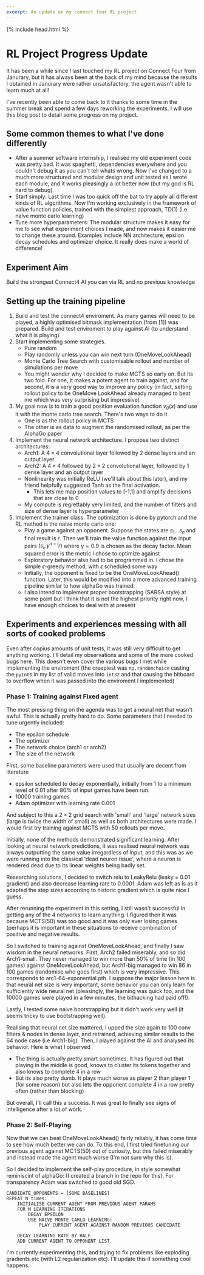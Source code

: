 ```yaml
---
excerpt: An update on my connect four RL project
---
```


{% include head.html %}

# RL Project Progress Update

It has been a while since I last touched my RL project on Connect Four from Janurary, but it has always been at the back of my mind because the results I obtained in Janurary were rather unsatisfactory, the agent wasn't able to learn much at all!

I've recently been able to come back to it thanks to some time in the summer break and spend a few days reworking the experiments. I will use this blog post to detail some progress on my project. 

## Some common themes to what I've done differently

- After a summer software internship, I realised my old experiment code was pretty bad. It was spaghetti, dependencies everywhere and you couldn't debug it as you can't tell whats wrong. Now I've changed to a much more structured and modular design and unit tested as I wrote each module, and it works pleasingly a lot better now (but my god is RL hard to debug)
- Start simply: Last time I was too quick off the bat to try apply all different kinds of RL algorithms. Now I'm working exclusively in the framework of value function policies, trained with the simplest approach, TD(1) (i.e naive monte carlo learning)
- Tune more hyperparameters: The modular structure makes it easy for me to see what experiment choices I made, and now makes it easier me to change these around. Examples include NN architecture, epsilon decay schedules and optimizer choice. It really does make a world of difference!

## Experiment Aim

Build the strongest Connect4 AI you can via RL and no previous knowledge

## Setting up the training pipeline
1. Build and test the connect4 enviroment. As many games will need to be played, a highly optimised bitmask implementation (from [1]) was prepared. Build and test enviroment to play against AI (to understand what it is playing)
2. Start implementing some strategies. 
	- Pure random
	- Play randomly unless you can win next turn (OneMoveLookAhead)
	- Monte Carlo Tree Search with customisable rollout and number of simulations per move
	- You  might wonder why I decided to make MCTS so early on. But its two fold. For one, it makes a potent agent to train against, and for second, it is a very good way to improve any policy (in fact, setting rollout policy to be OneMove LookAhead already managed to beat me which was very surprising but impressive)
3. My goal now is to train a good position evaluation function $v_\theta (x)$ and use it with the monte carlo tree search. There's two ways to do it
	- One is as the rollout policy in MCTS
	- The other is as data to augment the randomised rollout, as per the AlphaGo paper
4. Implement the neural network architecture. I propose two distinct architectures:
	- Arch1: A $4\times 4$ convolutional layer followed by 2 dense layers and an output layer
	- Arch2: A $4\times 4$ followed by $2\times 2$ convolutional layer, followed by 1 dense layer and an output layer
	- Nonlinearity was initially ReLU (we'll talk about this later), and my friend helpfully suggested Tanh as the final activation.
		- This lets me map position values to [-1,1] and amplify decisions that are close to 0
	- My compute is regrettably very limited, and the number of filters and size of dense layer is hyperparameter
5. Implement the trainer class. The optimization is done by pytorch and the RL method is the naive monte carlo one:
	- Play a game against an opponent. Suppose the states are $s_1 ... s_n$ and final result is $r$. Then we'll train the value function against the input pairs $(s_i, \gamma^{n-i}r)$ where $\gamma=0.9$ is chosen as the decay factor. Mean squared error is the metric I chose to optimize against
	- Exploratory behavior also had to be programmed in. I chose the simple $\epsilon$-greedy method, with $\epsilon$ scheduled some way
	- Initially, the opponent is fixed to be the OneMoveLookAhead() function. Later, this would be modified into a more advanced training pipeline similar to how alphaGo was trained.
	- I also intend to implement proper bootstrapping (SARSA style) at some point but I think that it is not the highest priority right now, I have enough choices to deal with at present


## Experiments and experiences messing with all sorts of cooked problems

Even after copius amounts of unit tests, it was still very difficult to get anything working. I'll detail my observations and some of the more cooked bugs here. This doesn't even cover the various bugs I met while implementing the enviroment (the creepiest was ``np.randomchoice`` casting the ``pyInt``s  in my list of valid moves into ``int32`` and that causing the bitboard to overflow when it was passed into the enviroment I implemented)

### Phase 1: Training against Fixed agent

The most pressing thing on the agenda was to get a neural net that wasn't awful. This is actually pretty hard to do. Some parameters that I needed to tune urgently included:
- The epsilon schedule
- The optimizer
- The network choice (arch1 or arch2)
- The size of the network 

First, some baseline parameters were used that usually are decent from literature
- epsilon scheduled to decay exponentially, initially from 1 to a minimum level of 0.01 after $80\%$ of input games have been run. 
- 10000 training games
- Adam optimizer with learning rate 0.001

And subject to this a $2\times 2$ grid search with 'small' and 'large' network sizes (large is twice the width of small) as well as both architectures were made. I would first try training against MCTS with 50 rollouts per move.

Initially, none of the methods demonstrated significant learning. After looking at neural network predictions, it was realised neural network was always outputting the same value irregardless of input, and this was as we were running into the classical 'dead neuron issue', where a neuron is rendered dead due to its linear weights being badly set. 

Researching solutions, I decided to switch relu to LeakyRelu (leaky = 0.01 gradient) and also decrease learning rate to 0.0001. Adam was left as is as it adapted the step sizes according to historic gradient which is quite nice I guess.

After rerunning the experiment in this setting, I still wasn't successful in getting any of the 4 networks to learn anything. I figured then it was because MCTS(50) was too good and it was only ever losing games (perhaps it is important in these situations to receive combination of positive and negative results. 

So I switched to training against OneMoveLookAhead, and finally I saw wisdom in the neural networks.  First, Arch2 failed miserably, and so did Arch1-small. They never managed to win more than 50% of time (in 100 games) against OneMoveLookAhead, but Arch1-big managed to win 86 in 100 games (randomise who goes first) which is very impressive. This corresponds to arc1-64-exponential.pth. I suppose the major lesson here is that neural net size is very important, some behavior you can only learn for sufficiently wide neural net (pleasingly, the learning was quick too, and the 10000 games were played in a few minutes, the bithacking had paid off!).

Lastly, I tested some naive bootstrapping but it didn't work very well (it seems tricky to use bootstrapping well).

Realising that neural net size mattered, I upped the size again to 100 conv filters & nodes in dense layer, and retrained, achieving similar results to the 64 node case (i.e Arch1-big). Then, I played against the AI and analysed its behavior. Here is what I observed
- The thing is actually pretty smart sometimes. It has figured out that playing in the middle is good,  knows to cluster its tokens together and also knows to complete 4 in a row
- But its also pretty dumb. It plays much worse as player 2 than player 1 (for some reason) but also lets the opponent complete 4 in a row pretty often (rather than blocking)

But overall, I'll call this a success. It was great to finally see signs of intelligence after a lot of work.

### Phase 2: Self-Playing

Now that we can beat OneMoveLookAhead() fairly reliably, it has come time to see how much better we can do. To this end, I first tried finetuning our previous agent against MCTS(50) out of curiosity, but this failed miserably and instead made the agent much worse (I'm not sure why this is).

So I decided to implement the self-play procedure, in style somewhat reminiscint of alphaGo: (I created a branch in the repo for this). For transparency Adam was switched to good old SGD.


```
CANDIDATE_OPPONENTS = [SOME BASELINES]
REPEAT N times:
	INITIALISE CURRENT AGENT FROM PREVIOUS AGENT PARAMS
	FOR M LEARNING ITERATIONS
		DECAY EPSILON
		USE NAIVE MONTE-CARLO LEARNING:
			PLAY CURRENT AGENT AGAINST RANDOM PREVIOUS CANDIDATE

	DECAY LEARNING RATE BY HALF
	ADD CURRENT AGENT TO OPPONENT LIST
```

I'm currently experimenting this, and trying to fix problems like exploding gradients etc (with L2 regularization etc). I'll update this if something cool happens.
